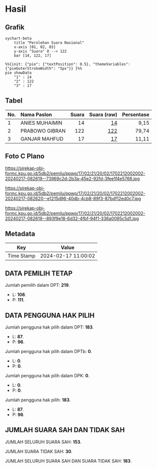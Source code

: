 # Hasil

## Grafik

```mermaid
xychart-beta
    title "Perolehan Suara Nasional"
    x-axis [01, 02, 03]
    y-axis "Suara" 0 --> 122
    bar [14, 122, 17]
```

```mermaid
%%{init: {"pie": {"textPosition": 0.5}, "themeVariables": {"pieOuterStrokeWidth": "5px"}} }%%
pie showData
    "1" : 14
    "2" : 122
    "3" : 17
```

## Tabel

| No. | Nama Paslon    | Suara | Suara (raw) | Persentase |
|:--- |:-------------- | -----:| -----------:| ----------:|
| 1   | ANIES MUHAIMIN | 14    | [14][p-1]   | 9,15       |
| 2   | PRABOWO GIBRAN | 122   | [122][p-2]  | 79,74      |
| 3   | GANJAR MAHFUD  | 17    | [17][p-3]   | 11,11      |


[p-1]: https://github.com/gigit-pemilu/pemilu-2024/blob/main/pilpres/hitung-suara/sub/17-bengkulu/sub/02-rejang-lebong/sub/21-sindang-beliti-ulu/sub/2002-lawang-agung/sub/002-tps/sub/paslon-1.txt
[p-2]: https://github.com/gigit-pemilu/pemilu-2024/blob/main/pilpres/hitung-suara/sub/17-bengkulu/sub/02-rejang-lebong/sub/21-sindang-beliti-ulu/sub/2002-lawang-agung/sub/002-tps/sub/paslon-2.txt
[p-3]: https://github.com/gigit-pemilu/pemilu-2024/blob/main/pilpres/hitung-suara/sub/17-bengkulu/sub/02-rejang-lebong/sub/21-sindang-beliti-ulu/sub/2002-lawang-agung/sub/002-tps/sub/paslon-3.txt

## Foto C Plano

https://sirekap-obj-formc.kpu.go.id/5db2/pemilu/ppwp/17/02/21/20/02/1702212002002-20240217-082619--73969c2d-2b3a-45e2-92fd-3fee1f4e5768.jpg

https://sirekap-obj-formc.kpu.go.id/5db2/pemilu/ppwp/17/02/21/20/02/1702212002002-20240217-082620--e1215d96-40db-4cb8-89f3-87bdf12ed0c7.jpg

https://sirekap-obj-formc.kpu.go.id/5db2/pemilu/ppwp/17/02/21/20/02/1702212002002-20240217-082619--893f9e18-6d32-4fbf-94f1-336a0095c5d1.jpg


## Metadata

| Key        | Value               |
| ---------- | ------------------- |
| Time Stamp | 2024-02-17 11:00:02 |


## DATA PEMILIH TETAP

Jumlah pemilih dalam DPT: **219**.
 * L: **108**.
 * P: **111**.

## DATA PENGGUNA HAK PILIH

Jumlah pengguna hak pilih dalam DPT: **183**.
 * L: **87**.
 * P: **96**.

Jumlah pengguna hak pilih dalam DPTb: **0**.
 * L: **0**.
 * P: **0**.

Jumlah pengguna hak pilih dalam DPK: **0**.
 * L: **0**.
 * P: **0**.

Jumlah pengguna hak pilih: **183**.
 * L: **87**.
 * P: **96**.

## JUMLAH SUARA SAH DAN TIDAK SAH

JUMLAH SELURUH SUARA SAH: **153**.

JUMLAH SUARA TIDAK SAH: **30**.

JUMLAH SELURUH SUARA SAH DAN SUARA TIDAK SAH: **183**.


